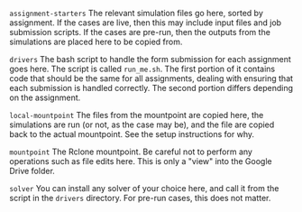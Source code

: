 ```assignment-starters``` The relevant simulation files go here, sorted by assignment. If the cases are live, then this may include input files and job submission scripts. If the cases are pre-run, then the outputs from the simulations are placed here to be copied from.


```drivers``` The bash script to handle the form submission for each assignment goes here. The script is called ```run_me.sh```. The first portion of it contains code that should be the same for all assignments, dealing with ensuring that each submission is handled correctly. The second portion differs depending on the assignment.


```local-mountpoint``` The files from the mountpoint are copied here, the simulations are run (or not, as the case may be), and the file are copied back to the actual mountpoint. See the setup instructions for why.


```mountpoint``` The Rclone mountpoint. Be careful not to perform any operations such as file edits here. This is only a "view" into the Google Drive folder.


```solver``` You can install any solver of your choice here, and call it from the script in the ```drivers``` directory. For pre-run cases, this does not matter.
